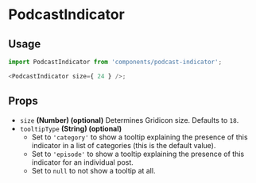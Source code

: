 # PodcastIndicator

## Usage

```js
import PodcastIndicator from 'components/podcast-indicator';

<PodcastIndicator size={ 24 } />;
```

## Props

- `size` **(Number) (optional)** Determines Gridicon size. Defaults to `18`.
- `tooltipType` **(String) (optional)**
  - Set to `'category'` to show a tooltip explaining the presence of this indicator in a list of categories (this is the default value).
  - Set to `'episode'` to show a tooltip explaining the presence of this indicator for an individual post.
  - Set to `null` to not show a tooltip at all.
